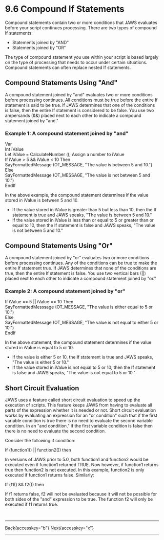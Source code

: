 # 9.6 Compound If Statements

Compound statements contain two or more conditions that JAWS evaluates
before your script continues processing. There are two types of compound
If statements:

- Statements joined by \"AND\"
- Statements joined by \"OR\"

The type of compound statement you use within your script is based
largely on the type of processing that needs to occur under certain
situations. Compound statements can often replace nested If statements.

## Compound Statements Using \"And\"

A compound statement joined by "and" evaluates two or more conditions
before processing continues. All conditions must be true before the
entire If statement is said to be true. If JAWS determines that one of
the conditions is false, then the entire If statement is considered to
be false. You use two ampersands (&&) placed next to each other to
indicate a compound statement joined by "and."

### Example 1: A compound statement joined by "and"

Var\
Int iValue\
Let iValue = CalculateNumber (); Assign a number to iValue\
If iValue \> 5 && iValue \< 10 Then\
SayFormattedMessage (OT_MESSAGE, "The value is between 5 and 10.")\
Else\
SayFormattedMessage (OT_MESSAGE, "The value is not between 5 and 10.")\
EndIf

In the above example, the compound statement determines if the value
stored in iValue is between 5 and 10.

- If the value stored in iValue is greater than 5 but less than 10, then
  the If statement is true and JAWS speaks, "The value is between 5 and
  10."
- If the value stored in iValue is less than or equal to 5 or greater
  than or equal to 10, then the If statement is false and JAWS speaks,
  "The value is not between 5 and 10.\"

## Compound Statements Using \"Or\"

A compound statement joined by "or" evaluates two or more conditions
before processing continues. Any of the conditions can be true to make
the entire If statement true. If JAWS determines that none of the
conditions are true, then the entire If statement is false. You use two
vertical bars (\|\|) placed next to each other to indicate a compound
statement joined by "or."

### Example 2: A compound statement joined by "or\"

If iValue == 5 \|\| iValue == 10 Then\
SayFormattedMesssage (OT_MESSAGE, "The value is either equal to 5 or
10.")\
Else\
SayFormattedMessage (OT_MESSAGE, "The value is not equal to either 5 or
10.")\
EndIf

In the above statement, the compound statement determines if the value
stored in iValue is equal to 5 or 10.

- If the value is either 5 or 10, the If statement is true and JAWS
  speaks, "The value is either 5 or 10."
- If the value stored in iValue is not equal to 5 or 10, then the If
  statement is false and JAWS speaks, "The value is not equal to 5 or
  10."

## Short Circuit Evaluation

JAWS uses a feature called short circuit evaluation to speed up the
execution of scripts. This feature keeps JAWS from having to evaluate
all parts of the expression whether it is needed or not. Short circuit
evaluation works by evaluating an expression for an \"or condition\"
such that if the first variable condition is true there is no need to
evaluate the second variable condition. In an \"and condition,\" if the
first variable condition is false then there is no need to evaluate the
second condition.

Consider the following if condition:

If (function1() \|\| function2()) then

In versions of JAWS prior to 5.0, both function1 and function2 would be
executed even if function1 returned TRUE. Now however, if function1
returns true then function2 is not executed. In this example, function2
is only executed if function1 returns false. Similarly:

If (f1() && f2()) then

If f1 returns false, f2 will not be evaluated because it will not be
possible for both sides of the \"and\" expression to be true. The
function f2 will only be executed if f1 returns true.

 

  ---------------------------------------------------------- -- -----------------------------------------
  [Back](javascript:window.history.go(-1);){accesskey="b"}      [Next](09-7_Looping.htm){accesskey="x"}
  ---------------------------------------------------------- -- -----------------------------------------

